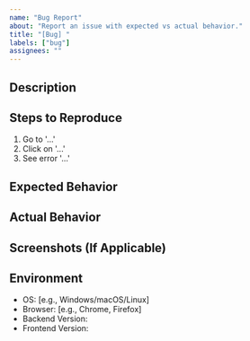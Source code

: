 ```yaml
---
name: "Bug Report"
about: "Report an issue with expected vs actual behavior."
title: "[Bug] "
labels: ["bug"]
assignees: ""
---
```


## Description

<!-- A clear and concise description of the bug. -->

## Steps to Reproduce

1. Go to '...'
2. Click on '...'
3. See error '...'

## Expected Behavior

<!-- Describe what you expected to happen. -->

## Actual Behavior

<!-- Describe what actually happened. -->

## Screenshots (If Applicable)

<!-- Attach screenshots if applicable. -->

## Environment

- OS: [e.g., Windows/macOS/Linux]
- Browser: [e.g., Chrome, Firefox]
- Backend Version:
- Frontend Version:
